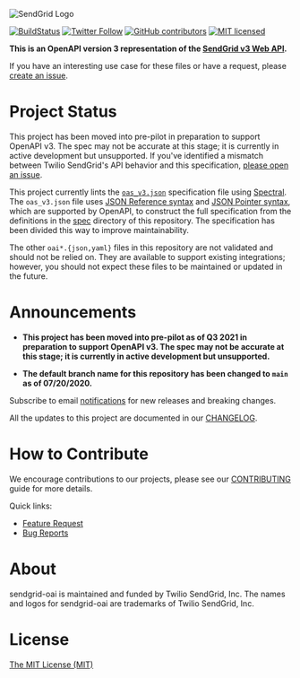 ![SendGrid Logo](https://uiux.s3.amazonaws.com/2016-logos/email-logo%402x.png)

[![BuildStatus](https://github.com/sendgrid/sendgrid-oai/actions/workflows/test.yml/badge.svg)](https://github.com/sendgrid/sendgrid-oai/actions/workflows/test.yml)
[![Twitter Follow](https://img.shields.io/twitter/follow/sendgrid.svg?style=social&label=Follow)](https://twitter.com/sendgrid)
[![GitHub contributors](https://img.shields.io/github/contributors/sendgrid/sendgrid-oai.svg)](https://github.com/sendgrid/sendgrid-oai/graphs/contributors)
[![MIT licensed](https://img.shields.io/badge/license-MIT-blue.svg)](LICENSE)

**This is an OpenAPI version 3 representation of the [SendGrid v3 Web API](https://sendgrid.com/docs/API_Reference/Web_API_v3/index.html).**

If you have an interesting use case for these files or have a request, please [create an issue](https://github.com/sendgrid/sendgrid-oai/issues).

# Project Status

This project has been moved into pre-pilot in preparation to support OpenAPI v3. The spec may not be accurate at this stage; it is currently in active development but unsupported. If you've identified a mismatch between Twilio SendGrid's API behavior and this specification, [please open an issue](https://github.com/sendgrid/sendgrid-oai/issues/new).

This project currently lints the [`oas_v3.json`](oas_v3.json) specification file using [Spectral](https://stoplight.io/open-source/spectral/). The `oas_v3.json` file uses [JSON Reference syntax](https://datatracker.ietf.org/doc/html/draft-pbryan-zyp-json-ref-03) and [JSON Pointer syntax](https://datatracker.ietf.org/doc/html/rfc6901), which are supported by OpenAPI, to construct the full specification from the definitions in the [spec](./spec) directory of this repository. The specification has been divided this way to improve maintainability.

The other `oai*.{json,yaml}` files in this repository are not validated and should not be relied on. They are available to support existing integrations; however, you should not expect these files to be maintained or updated in the future.

# Announcements

* **This project has been moved into pre-pilot as of Q3 2021 in preparation to support OpenAPI v3. The spec may not be accurate at this stage; it is currently in active development but unsupported.**

* **The default branch name for this repository has been changed to `main` as of 07/20/2020.**

Subscribe to email [notifications](https://dx.sendgrid.com/newsletter/oai) for new releases and breaking changes.

All the updates to this project are documented in our [CHANGELOG](CHANGELOG.md).

# How to Contribute

We encourage contributions to our projects, please see our [CONTRIBUTING](CONTRIBUTING.md) guide for more details.

Quick links:

- [Feature Request](CONTRIBUTING.md#feature-request)
- [Bug Reports](CONTRIBUTING.md#submit-a-bug-report)

# About

sendgrid-oai is maintained and funded by Twilio SendGrid, Inc. The names and logos for sendgrid-oai are trademarks of Twilio SendGrid, Inc.

# License
[The MIT License (MIT)](LICENSE)
